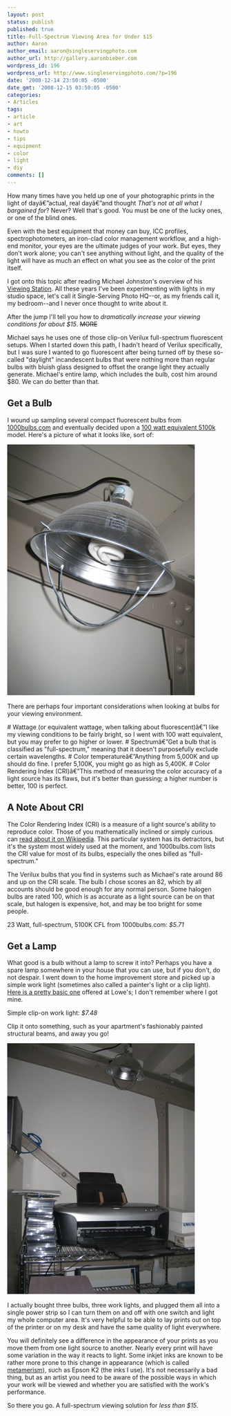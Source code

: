 ```yaml
---
layout: post
status: publish
published: true
title: Full-Spectrum Viewing Area for Under $15
author: Aaron
author_email: aaron@singleservingphoto.com
author_url: http://gallery.aaronbieber.com
wordpress_id: 196
wordpress_url: http://www.singleservingphoto.com/?p=196
date: '2008-12-14 23:50:05 -0500'
date_gmt: '2008-12-15 03:50:05 -0500'
categories:
- Articles
tags:
- article
- art
- howto
- tips
- equipment
- color
- light
- diy
comments: []
---
```

How many times have you held up one of your photographic prints in the
light of dayâ€”actual, real dayâ€”and thought _That's not at all what I
bargained for_? Never? Well that's good. You must be one of the lucky
ones, or one of the blind ones.

Even with the best equipment that money can buy, ICC profiles,
spectrophotometers, an iron-clad color management workflow, and a
high-end monitor, your eyes are the ultimate judges of your work. But
eyes, they don't work alone; you can't see anything without light, and
the quality of the light will have as much an effect on what you see as
the color of the print itself.

I got onto this topic after reading Michael Johnston's overview of his
[Viewing Station](http://theonlinephotographer.typepad.com/the_online_photographer/2008/12/the-viewing-sta.html).
All these years I've been experimenting with lights in my studio space,
let's call it Single-Serving Photo HQ--or, as my friends call it, my
bedroom--and I never once thought to write about it.

After the jump I'll tell you how to *dramatically increase your viewing
conditions for about $15*. ~~MORE~~

Michael says he uses one of those clip-on Verilux full-spectrum
fluorescent setups. When I started down this path, I hadn't heard of
Verilux specifically, but I was sure I wanted to go fluorescent after
being turned off by these so-called "daylight" incandescent bulbs that
were nothing more than regular bulbs with bluish glass designed to
offset the orange light they actually generate. Michael's entire lamp,
which includes the bulb, cost him around \$80. We can do better than
that.

## Get a Bulb

I wound up sampling several compact fluorescent bulbs from
[1000bulbs.com](http://clickserve.cc-dt.com/link/click?lid=41000000027242453)
and eventually decided upon a
[100 watt equivalent 5100k](http://clickserve.cc-dt.com/link/click?lid=41000000027242501)
model. Here's a picture of what it looks like, sort of:

![](/articles/viewing_station1.jpg)

There are perhaps four important considerations when looking at bulbs
for your viewing environment.

\# Wattage (or equivalent wattage, when talking about fluorescent)â€”I
like my viewing conditions to be fairly bright, so I went with 100 watt
equivalent, but you may prefer to go higher or lower.
 \# Spectrumâ€”Get a bulb that is classified as "full-spectrum," meaning
that it doesn't purposefully exclude certain wavelengths.
 \# Color temperatureâ€”Anything from 5,000K and up should do fine. I
prefer 5,100K, you might go as high as 5,400K.
 \# Color Rendering Index (CRI)â€”This method of measuring the color
accuracy of a light source has its flaws, but it's better than guessing;
a higher number is better, 100 is perfect.

## A Note About CRI

The Color Rendering Index (CRI) is a measure of a light source's ability
to reproduce color. Those of you mathematically inclined or simply
curious can
[read about it on Wikipedia](http://en.wikipedia.org/wiki/Color_rendering_index).
This particular system has its detractors, but it's the system most widely used
at the moment, and 1000bulbs.com lists the CRI value for most of its bulbs,
especially the ones billed as "full-spectrum."

The Verilux bulbs that you find in systems such as Michael's rate around
86 and up on the CRI scale. The bulb I chose scores an 82, which by all
accounts should be good enough for any normal person. Some halogen bulbs
are rated 100, which is as accurate as a light source can be on that
scale, but halogen is expensive, hot, and may be too bright for some
people.

23 Watt, full-spectrum, 5100K CFL from 1000bulbs.com: *\$5.71*

## Get a Lamp

What good is a bulb without a lamp to screw it into? Perhaps you have a
spare lamp somewhere in your house that you can use, but if you don't,
do not despair. I went down to the home improvement store and picked up
a simple work light (sometimes also called a painter's light or a clip
light). [Here is a pretty basic
one](http://www.lowes.com/lowes/lkn?action=productDetail&productId=203213-1373-FL-300PDQ12&lpage=none)
offered at Lowe's; I don't remember where I got mine.

Simple clip-on work light: *\$7.48*

Clip it onto something, such as your apartment's fashionably painted
structural beams, and away you go!

![](/articles/viewing_station2.jpg)

I actually bought three bulbs, three work lights, and plugged them all
into a single power strip so I can turn them on and off with one switch
and light my whole computer area. It's very helpful to be able to lay
prints out on top of the printer or on my desk and have the same quality
of light everywhere.

You will definitely see a difference in the appearance of your prints as
you move them from one light source to another. Nearly every print will
have some variation in the way it reacts to light. Some inkjet inks are
known to be rather more prone to this change in appearance (which is
called [metamerism](http://en.wikipedia.org/wiki/Metamerism_(color))),
such as Epson K2 (the inks I use). It's not necessarily a bad thing, but
as an artist you need to be aware of the possible ways in which your
work will be viewed and whether you are satisfied with the work's
performance.

So there you go. A full-spectrum viewing solution for *less than
\$15*.
